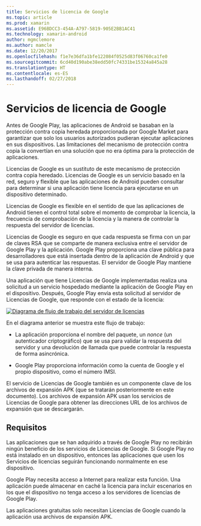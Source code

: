 ```yaml
---
title: Servicios de licencia de Google
ms.topic: article
ms.prod: xamarin
ms.assetid: E96BDCC3-454A-A797-5819-905E2BB1AC41
ms.technology: xamarin-android
author: mgmclemore
ms.author: mamcle
ms.date: 12/20/2017
ms.openlocfilehash: f1e7e36dfa1bfe122084f0525d83f06760ca1fe0
ms.sourcegitcommit: 6cd40d190abe38edd50fc74331be15324a845a28
ms.translationtype: HT
ms.contentlocale: es-ES
ms.lasthandoff: 02/27/2018
---
```

# <a name="google-licensing-services"></a>Servicios de licencia de Google

Antes de Google Play, las aplicaciones de Android se basaban en la protección contra copia heredada proporcionada por Google Market para garantizar que solo los usuarios autorizados pudieran ejecutar aplicaciones en sus dispositivos. Las limitaciones del mecanismo de protección contra copia la convertían en una solución que no era óptima para la protección de aplicaciones.

Licencias de Google es un sustituto de este mecanismo de protección contra copia heredado.
Licencias de Google es un servicio basado en la red, seguro y flexible que las aplicaciones de Android pueden consultar para determinar si una aplicación tiene licencia para ejecutarse en un dispositivo determinado.

Licencias de Google es flexible en el sentido de que las aplicaciones de Android tienen el control total sobre el momento de comprobar la licencia, la frecuencia de comprobación de la licencia y la manera de controlar la respuesta del servidor de licencias.

Licencias de Google es seguro en que cada respuesta se firma con un par de claves RSA que se comparte de manera exclusiva entre el servidor de Google Play y la aplicación. Google Play proporciona una clave pública para desarrolladores que está insertada dentro de la aplicación de Android y que se usa para autenticar las respuestas. El servidor de Google Play mantiene la clave privada de manera interna.

Una aplicación que tiene Licencias de Google implementadas realiza una solicitud a un servicio hospedado mediante la aplicación de Google Play en el dispositivo. Después, Google Play envía esta solicitud al servidor de Licencias de Google, que responde con el estado de la licencia: 

[ ![Diagrama de flujo de trabajo del servidor de licencias](google-licensing-services-images/gp-licensing-service-overview.png)](google-licensing-services-images/gp-licensing-service-overview.png)

En el diagrama anterior se muestra este flujo de trabajo: 

-   La aplicación proporciona el nombre del paquete, un *nonce* (un autenticador criptográfico) que se usa para validar la respuesta del servidor y una devolución de llamada que puede controlar la respuesta de forma asincrónica. 

-   Google Play proporciona información como la cuenta de Google y el propio dispositivo, como el número IMSI. 

El servicio de Licencias de Google también es un componente clave de los archivos de expansión APK (que se tratarán posteriormente en este documento). Los archivos de expansión APK usan los servicios de Licencias de Google para obtener las direcciones URL de los archivos de expansión que se descargarán.

<a name="Requirements" />

## <a name="requirements"></a>Requisitos

Las aplicaciones que se han adquirido a través de Google Play no recibirán ningún beneficio de los servicios de Licencias de Google. Si Google Play no está instalado en un dispositivo, entonces las aplicaciones que usen los Servicios de licencias seguirán funcionando normalmente en ese dispositivo.

Google Play necesita acceso a Internet para realizar esta función. Una aplicación puede almacenar en caché la licencia para incluir escenarios en los que el dispositivo no tenga acceso a los servidores de licencias de Google Play.

Las aplicaciones gratuitas solo necesitan Licencias de Google cuando la aplicación usa archivos de expansión APK.
